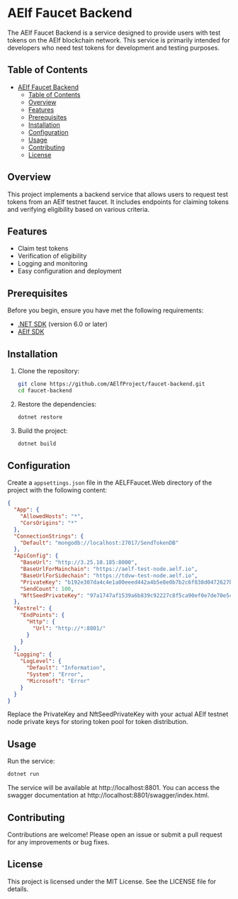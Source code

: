 # AElf Faucet Backend

The AElf Faucet Backend is a service designed to provide users with test tokens on the AElf blockchain network. This service is primarily intended for developers who need test tokens for development and testing purposes.

## Table of Contents

- [AElf Faucet Backend](#aelf-faucet-backend)
    - [Table of Contents](#table-of-contents)
    - [Overview](#overview)
    - [Features](#features)
    - [Prerequisites](#prerequisites)
    - [Installation](#installation)
    - [Configuration](#configuration)
    - [Usage](#usage)
    - [Contributing](#contributing)
    - [License](#license)

## Overview

This project implements a backend service that allows users to request test tokens from an AElf testnet faucet. It includes endpoints for claiming tokens and verifying eligibility based on various criteria.

## Features

- Claim test tokens
- Verification of eligibility
- Logging and monitoring
- Easy configuration and deployment

## Prerequisites

Before you begin, ensure you have met the following requirements:

- [.NET SDK](https://dotnet.microsoft.com/download) (version 6.0 or later)
- [AElf SDK](https://github.com/AElfProject/AElf)

## Installation

1. Clone the repository:
    ```bash
    git clone https://github.com/AElfProject/faucet-backend.git
    cd faucet-backend
    ```

2. Restore the dependencies:
    ```bash
    dotnet restore
    ```

3. Build the project:
    ```bash
    dotnet build
    ```

## Configuration

Create a `appsettings.json` file in the AELFFaucet.Web directory of the project with the following content:

```json
{
  "App": {
    "AllowedHosts": "*",
    "CorsOrigins": "*"
  },
  "ConnectionStrings": {
    "Default": "mongodb://localhost:27017/SendTokenDB"
  },
  "ApiConfig": {
    "BaseUrl": "http://3.25.10.185:8000",
    "BaseUrlForMainchain": "https://aelf-test-node.aelf.io",
    "BaseUrlForSidechain": "https://tdvw-test-node.aelf.io",
    "PrivateKey": "b192e307da4c4e1a00eeed442a4b5e8e0b7b2c6f838d0472627b846e5280c51c",
    "SendCount": 100,
    "NftSeedPrivateKey": "97a1747af1539a6b839c92227c8f5ca90ef0e7de70e5c2f46c64f27b12fabdd7"
  },
  "Kestrel": {
    "EndPoints": {
      "Http": {
        "Url": "http://*:8801/"
      }
    }
  },
  "Logging": {
    "LogLevel": {
      "Default": "Information",
      "System": "Error",
      "Microsoft": "Error"
    }
  }
}
```
Replace the PrivateKey and NftSeedPrivateKey with your actual AElf testnet node private keys for storing token pool for token distribution.

## Usage
Run the service:

```bash
dotnet run
```
The service will be available at http://localhost:8801.
You can access the swagger documentation at http://localhost:8801/swagger/index.html.

## Contributing
Contributions are welcome! Please open an issue or submit a pull request for any improvements or bug fixes.

## License
This project is licensed under the MIT License. See the LICENSE file for details.

